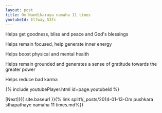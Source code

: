 ```yaml
---
layout: post
title: Om Nandikaraya namaha 11 times
youtubeId: El7way_53fc
---
```

 
 
Helps get goodness, bliss and peace and God's blessings
 
Helps remain focused, help generate inner energy 
 
Helps boost physical and mental health 
 
Helps remain grounded and generates a sense of gratitude towards the greater power 
 
Helps reduce bad karma
 
 
 
 


{% include youtubePlayer.html id=page.youtubeId %}
 
[Next]({{ site.baseurl }}{% link  split1/_posts/2014-01-13-Om pushkara sthapathaye namaha 11 times.md%})
 
